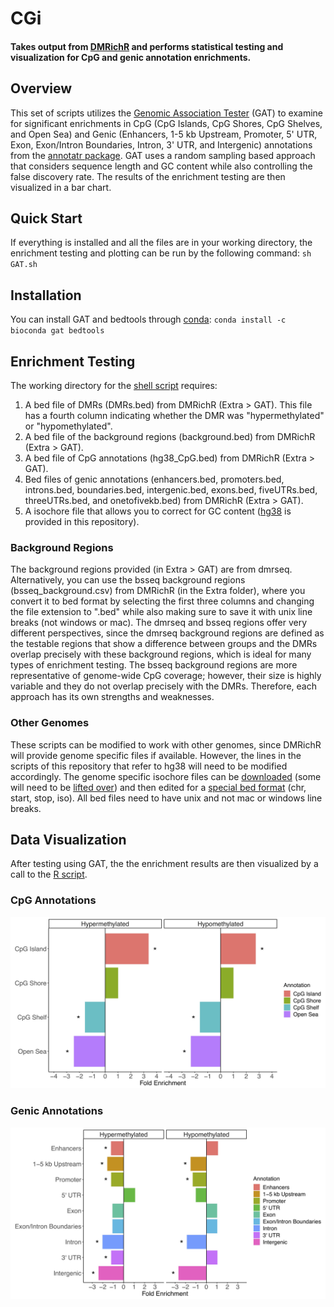 # CGi
#### Takes output from [DMRichR](https://github.com/ben-laufer/DMRichR) and performs statistical testing and visualization for CpG and genic annotation enrichments.

## Overview

This set of scripts utilizes the [Genomic Association Tester](https://gat.readthedocs.io/en/latest/) (GAT) to examine for significant enrichments in CpG (CpG Islands, CpG Shores, CpG Shelves, and Open Sea) and Genic (Enhancers, 1-5 kb Upstream, Promoter, 5' UTR, Exon, Exon/Intron Boundaries, Intron, 3' UTR, and Intergenic) annotations from the [annotatr package](https://bioconductor.org/packages/release/bioc/html/annotatr.html). GAT uses a random sampling based approach that considers sequence length and GC content while also controlling the false discovery rate. The results of the enrichment testing are then visualized in a bar chart. 

## Quick Start
If everything is installed and all the files are in your working directory, the enrichment testing and plotting can be run by the following command: `sh GAT.sh`

## Installation

You can install GAT and bedtools through [conda](https://bioconda.github.io/user/install.html#install-conda): `conda install -c bioconda gat bedtools`

## Enrichment Testing

The working directory for the [shell script](GAT.sh) requires:
1) A bed file of DMRs (DMRs.bed) from DMRichR (Extra > GAT). This file has a fourth column indicating whether the DMR was "hypermethylated" or "hypomethylated". 
2) A bed file of the background regions (background.bed) from DMRichR (Extra > GAT). 
3) A bed file of CpG annotations (hg38_CpG.bed) from DMRichR (Extra > GAT).
4) Bed files of genic annotations (enhancers.bed, promoters.bed, introns.bed, boundaries.bed, intergenic.bed, exons.bed, fiveUTRs.bed, threeUTRs.bed, and onetofivekb.bed) from DMRichR (Extra > GAT).
5) A isochore file that allows you to correct for GC content ([hg38](hg38isochores.bed) is provided in this repository). 

### Background Regions

The background regions provided (in Extra > GAT) are from dmrseq. Alternatively, you can use the bsseq background regions (bsseq_background.csv) from DMRichR (in the Extra folder), where you convert it to bed format by selecting the first three columns and changing the file extension to ".bed" while also making sure to save it with unix line breaks (not windows or mac). The dmrseq and bsseq regions offer very different perspectives, since the dmrseq background regions are defined as the testable regions that show a difference between groups and the DMRs overlap precisely with these background regions, which is ideal for many types of enrichment testing. The bsseq background regions are more representative of genome-wide CpG coverage; however, their size is highly variable and they do not overlap precisely with the DMRs. Therefore, each approach has its own strengths and weaknesses. 

### Other Genomes

These scripts can be modified to work with other genomes, since DMRichR will provide genome specific files if available. However, the lines in the scripts of this repository that refer to hg38 will need to be modified accordingly. The genome specific isochore files can be [downloaded](http://bioinfo2.ugr.es:8080/isochores/maps/) (some will need to be [lifted over](https://genome.ucsc.edu/cgi-bin/hgLiftOver)) and then edited for a [special bed format](https://github.com/AndreasHeger/gat/issues/4) (chr, start, stop, iso). All bed files need to have unix and not mac or windows line breaks.

## Data Visualization

After testing using GAT, the the enrichment results are then visualized by a call to the [R script](GATplots.R).

### CpG Annotations
![Example CpG Results](Example_CpG_results.jpg)

### Genic Annotations
![Example CpG Results](Example_Genic_results.jpg)
